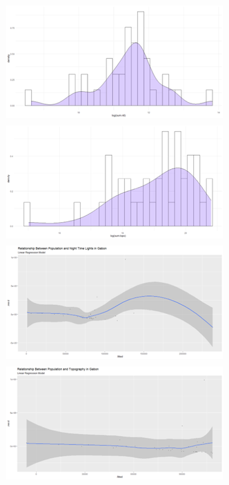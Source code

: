 ![plot1](gabon_ntl_density.png)


![plot2](gabon_topo_density.png)


![plot3](gabon_linreg_ntl.png)


![plot4](gabon_linreg_topo.png)
